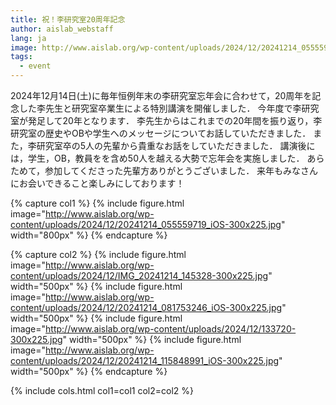 ```yaml
---
title: 祝！李研究室20周年記念
author: aislab_webstaff
lang: ja
image: http://www.aislab.org/wp-content/uploads/2024/12/20241214_055559719_iOS-300x225.jpg
tags:
  - event
---
```

2024年12月14日(土)に毎年恒例年末の李研究室忘年会に合わせて，20周年を記念した李先生と研究室卒業生による特別講演を開催しました． 今年度で李研究室が発足して20年となります． 李先生からはこれまでの20年間を振り返り，李研究室の歴史やOBや学生へのメッセージについてお話していただきました． また，李研究室卒の5人の先輩から貴重なお話をしていただきました． 講演後には，学生，OB，教員をを含め50人を越える大勢で忘年会を実施しました． あらためて，参加してくださった先輩方ありがとうございました． 来年もみなさんにお会いできること楽しみにしております！

{% capture col1 %}
{%
  include figure.html
  image="http://www.aislab.org/wp-content/uploads/2024/12/20241214_055559719_iOS-300x225.jpg"
  width="800px"
%}
{% endcapture %}

{% capture col2 %}
{%
  include figure.html
  image="http://www.aislab.org/wp-content/uploads/2024/12/IMG_20241214_145328-300x225.jpg"
  width="500px"
%}
{%
  include figure.html
  image="http://www.aislab.org/wp-content/uploads/2024/12/20241214_081753246_iOS-300x225.jpg"
  width="500px"
%}
{%
  include figure.html
  image="http://www.aislab.org/wp-content/uploads/2024/12/133720-300x225.jpg"
  width="500px"
%}
{%
  include figure.html
  image="http://www.aislab.org/wp-content/uploads/2024/12/20241214_115848991_iOS-300x225.jpg"
  width="500px"
%}
{% endcapture %}

{% include cols.html col1=col1 col2=col2 %}
